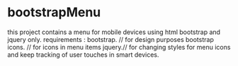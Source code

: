 # bootstrapMenu
this project contains a menu for mobile devices using html bootstrap and jquery only.
requirements :
bootstrap. // for design purposes
bootstrap icons. // for icons in menu items
jquery.// for changing styles for menu icons and keep tracking of user touches in smart devices.
